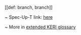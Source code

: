 [[def: branch, branch]]

~ Spec-Up-T link: <a href='https://weboftrust.github.io/WOT-terms/docs/glossary/branch'>here</a>

~ More in <a href="https://weboftrust.github.io/WOT-terms/docs/glossary/branch">extended KERI glossary</a>
